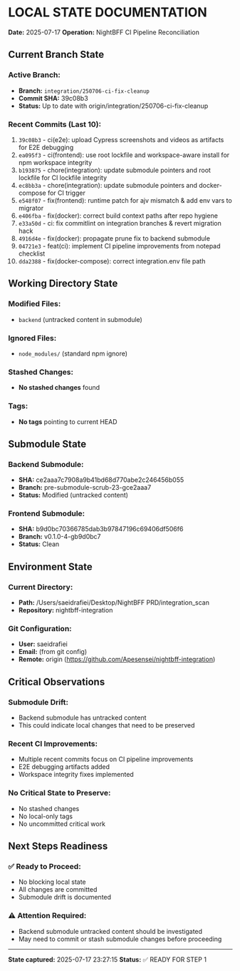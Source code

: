 # LOCAL STATE DOCUMENTATION
**Date:** 2025-07-17
**Operation:** NightBFF CI Pipeline Reconciliation

## **Current Branch State**

### **Active Branch:**
- **Branch:** `integration/250706-ci-fix-cleanup`
- **Commit SHA:** 39c08b3
- **Status:** Up to date with origin/integration/250706-ci-fix-cleanup

### **Recent Commits (Last 10):**
1. `39c08b3` - ci(e2e): upload Cypress screenshots and videos as artifacts for E2E debugging
2. `ea095f3` - ci(frontend): use root lockfile and workspace-aware install for npm workspace integrity
3. `b193875` - chore(integration): update submodule pointers and root lockfile for CI lockfile integrity
4. `ec8bb3a` - chore(integration): update submodule pointers and docker-compose for CI trigger
5. `e548f07` - fix(frontend): runtime patch for ajv mismatch & add env vars to migrator
6. `e406fba` - fix(docker): correct build context paths after repo hygiene
7. `e33a50d` - ci: fix commitlint on integration branches & revert migration hack
8. `4916d4e` - fix(docker): propagate prune fix to backend submodule
9. `04721e3` - feat(ci): implement CI pipeline improvements from notepad checklist
10. `dda2388` - fix(docker-compose): correct integration.env file path

## **Working Directory State**

### **Modified Files:**
- `backend` (untracked content in submodule)

### **Ignored Files:**
- `node_modules/` (standard npm ignore)

### **Stashed Changes:**
- **No stashed changes** found

### **Tags:**
- **No tags** pointing to current HEAD

## **Submodule State**

### **Backend Submodule:**
- **SHA:** ce2aaa7c7908a9b41bd68d770abe2c246456b055
- **Branch:** pre-submodule-scrub-23-gce2aaa7
- **Status:** Modified (untracked content)

### **Frontend Submodule:**
- **SHA:** b9d0bc70366785dab3b97847196c69406df506f6
- **Branch:** v0.1.0-4-gb9d0bc7
- **Status:** Clean

## **Environment State**

### **Current Directory:**
- **Path:** /Users/saeidrafiei/Desktop/NightBFF PRD/integration_scan
- **Repository:** nightbff-integration

### **Git Configuration:**
- **User:** saeidrafiei
- **Email:** (from git config)
- **Remote:** origin (https://github.com/Apesensei/nightbff-integration)

## **Critical Observations**

### **Submodule Drift:**
- Backend submodule has untracked content
- This could indicate local changes that need to be preserved

### **Recent CI Improvements:**
- Multiple recent commits focus on CI pipeline improvements
- E2E debugging artifacts added
- Workspace integrity fixes implemented

### **No Critical State to Preserve:**
- No stashed changes
- No local-only tags
- No uncommitted critical work

## **Next Steps Readiness**

### **✅ Ready to Proceed:**
- No blocking local state
- All changes are committed
- Submodule drift is documented

### **⚠️ Attention Required:**
- Backend submodule untracked content should be investigated
- May need to commit or stash submodule changes before proceeding

---
**State captured:** 2025-07-17 23:27:15
**Status:** ✅ READY FOR STEP 1 